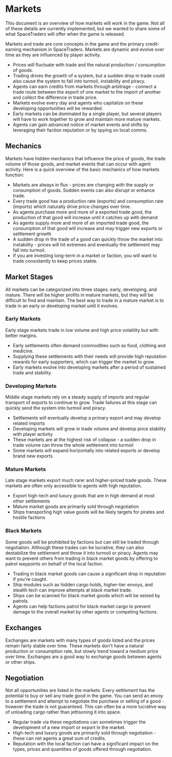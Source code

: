 # Markets

This document is an overview of how markets will work in the game. Not all of these details are currently implemented, but we wanted to share some of what SpaceTraders will offer when the game is released.

Markets and trade are core concepts in the game and the primary credit-earning mechanism in SpaceTraders. Markets are dynamic and evolve over time as they are influenced by player activity. 

- Prices will fluctuate with trade and the natural production / consumption of goods.
- Trading drives the growth of a system, but a sudden drop in trade could also cause the system to fall into turmoil, instability and piracy.
- Agents can earn credits from markets through arbitrage - connect a trade route between the export of one market to the import of another and collect the difference in trade price.
- Markets evolve every day and agents who capitalize on these developing opportunities will be rewarded.
- Early markets can be dominated by a single player, but several players will have to work together to grow and maintain more mature markets.
- Agents can gain advanced notice of market events and shifts by leveraging their faction reputation or by spying on local comms.

## Mechanics

Markets have hidden mechanics that influence the price of goods, the trade volume of those goods, and market events that can occur with agent activity. Here is a quick overview of the basic mechanics of how markets function:

- Markets are always in flux - prices are changing with the supply or consumption of goods. Sudden events can also disrupt or enhance trade.
- Every trade good has a production rate (exports) and consumption rate (imports) which naturally drive price changes over time.
- As agents purchase more and more of a exported trade good, the production of that good will increase until it catches up with demand
- As agents supply more and more of an imported trade good, the consumption of that good will increase and may trigger new exports or settlement growth
- A sudden drop in the trade of a good can quickly throw the market into instability - prices will hit extremes and eventually the settlement may fall into turmoil.
- If you are investing long-term in a market or faction, you will want to trade consistently to keep prices stable.

## Market Stages

All markets can be categorized into three stages: early, developing, and mature. There will be higher profits in mature markets, but they will be difficult to find and maintain. The best way to trade in a mature market is to trade in an early or developing market until it evolves.

### Early Markets

Early stage markets trade in low volume and high price volatility but with better margins.

- Early settlements often demand commodities such as food, clothing and medicine.
- Supplying these settlements with their needs will provide high reputation rewards for early supporters, which can trigger the market to grow.
- Early markets evolve into developing markets after a period of sustained trade and stability.

### Developing Markets

Middle stage markets rely on a steady supply of imports and regular transport of exports to continue to grow. Trade failures at this stage can quickly send the system into turmoil and piracy.

- Settlements will eventually develop a primary export and may develop related imports
- Developing markets will grow in trade volume and develop price stability with player activity
- These markets are at the highest risk of collapse - a sudden drop in trade volume can throw the whole settlement into turmoil
- Some markets will expand horizontally into related exports or develop brand new exports

### Mature Markets

Late stage markets export much rarer and higher-priced trade goods. These markets are often only accessible to agents with high reputation.

- Export high-tech and luxury goods that are in high demand at most other settlements
- Mature market goods are primarily sold through negotiation
- Ships transporting high value goods will be likely targets for pirates and hostile factions

### Black Markets

Some goods will be prohibited by factions but can still be traded through negotiation. Although these trades can be lucrative, they can also destabilize the settlement and throw it into turmoil or piracy. Agents may want to prevent others from trading in black market goods by offering to patrol waypoints on behalf of the local faction.

- Trading in black market goods can cause a significant drop in reputation if you're caught.
- Ship modules such as hidden cargo holds, higher-tier envoys, and stealth tech can improve attempts at black market trade.
- Ships can be scanned for black market goods which will be seized by patrols.
- Agents can help factions patrol for black market cargo to prevent damage to the overall market by other agents or competing factions.

## Exchanges

Exchanges are markets with many types of goods listed and the prices remain fairly stable over time. These markets don't have a natural production or consumption rate, but slowly trend toward a medium price over time. Exchanges are a good way to exchange goods between agents or other ships.

## Negotiation

Not all opportunities are listed in the markets. Every settlement has the potential to buy or sell any trade good in the game. You can send an envoy to a settlement and attempt to negotiate the purchase or selling of a good - however the trade is not guaranteed. This can often be a more lucrative way of unloading cargo rather than jettisoning it into space.

- Regular trade via these negotiations can sometimes trigger the development of a new import or export in the market.
- High-tech and luxury goods are primarily sold through negotiation - these can net agents a great sum of credits.
- Reputation with the local faction can have a significant impact on the types, prices and quantities of goods offered through negotiation.
